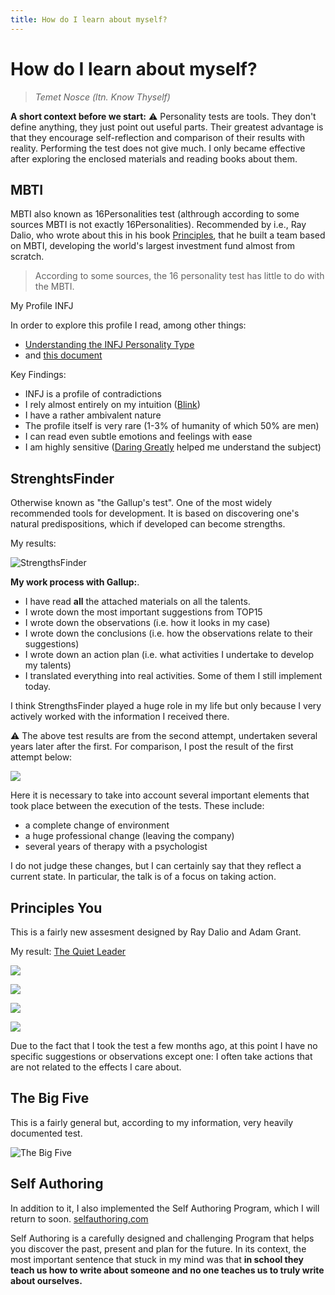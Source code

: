 ```yaml
---
title: How do I learn about myself?
---
```


# How do I learn about myself?

> *Temet Nosce (ltn. Know Thyself)*


**A short context before we start:** 
⚠️ Personality tests are tools. They don't define anything, they just point out useful parts. Their greatest advantage is that they encourage self-reflection and comparison of their results with reality. Performing the test does not give much. I only became effective after exploring the enclosed materials and reading books about them. 

## MBTI

MBTI  also known as 16Personalities test (althrough according to some sources MBTI is not exactly 16Personalities). Recommended by i.e., Ray Dalio, who wrote about this in his book [Principles](../Books/Principles.md), that he built a team based on MBTI, developing the world's largest investment fund almost from scratch.

> According to some sources, the 16 personality test has little to do with the MBTI.

My Profile INFJ

In order to explore this profile I read, among other things:
- [Understanding the INFJ Personality Type](../Books/Understanding%20the%20INFJ%20Personality%20Type.md)
- and [this document](https://idigitalcitizen.files.wordpress.com/2011/02/infj-profile-counselor-protector-pdf2.pdf)

Key Findings: 
- INFJ is a profile of contradictions
- I rely almost entirely on my intuition ([Blink](../Books/Blink.md))
- I have a rather ambivalent nature
- The profile itself is very rare (1-3% of humanity of which 50% are men)
- I can read even subtle emotions and feelings with ease
- I am highly sensitive ([Daring Greatly](../Books/Daring%20Greatly.md) helped me understand the subject)

## StrenghtsFinder

Otherwise known as "the Gallup's test". One of the most widely recommended tools for development. It is based on discovering one's natural predispositions, which if developed can become strengths.

My results:

![StrengthsFinder](https://space.overment.com/m75PbJuix3DuFiQPHBW4/Screen-Shot-2021-08-16-02-59-51.png)

**My work process with Gallup:**.
- I have read **all** the attached materials on all the talents.
- I wrote down the most important suggestions from TOP15
- I wrote down the observations (i.e. how it looks in my case)
- I wrote down the conclusions (i.e. how the observations relate to their suggestions)
- I wrote down an action plan (i.e. what activities I undertake to develop my talents)
- I translated everything into real activities. Some of them I still implement today.

I think StrengthsFinder played a huge role in my life but only because I very actively worked with the information I received there.

⚠️ The above test results are from the second attempt, undertaken several years later after the first. For comparison, I post the result of the first attempt below:


![](https://space.overment.com/Shared-Image-2021-11-09-00-59-54/Shared-Image-2021-11-09-00-59-54.png)

Here it is necessary to take into account several important elements that took place between the execution of the tests. These include:

- a complete change of environment
- a huge professional change (leaving the company)
- several years of therapy with a psychologist

I do not judge these changes, but I can certainly say that they reflect a current state. In particular, the talk is of a focus on taking action.

## Principles You

This is a fairly new assesment designed by Ray Dalio and Adam Grant.

My result: [The Quiet Leader](https://principlesyou.com/archetypes/quietleader)

![](https://cloud.overment.com/Shared-Image-2022-11-07-00-40-19-1667778019/Shared-Image-2022-11-07-00-40-19.png)

![](https://cloud.overment.com/Shared-Image-2022-11-07-00-40-45-1667778045/Shared-Image-2022-11-07-00-40-45.png)

![](https://cloud.overment.com/Shared-Image-2022-11-07-00-41-09-1667778069/Shared-Image-2022-11-07-00-41-09.png)

![](https://cloud.overment.com/Shared-Image-2022-11-07-00-41-36-1667778096/Shared-Image-2022-11-07-00-41-36.png)

Due to the fact that I took the test a few months ago, at this point I have no specific suggestions or observations except one: I often take actions that are not related to the effects I care about.

## The Big Five

This is a fairly general but, according to my information, very heavily documented test.

![The Big Five](https://space.overment.com/k4Yw6TJlr8gfmL1tLCjD/the-big-five.png)


## Self Authoring

In addition to it, I also implemented the Self Authoring Program, which I will return to soon.
[selfauthoring.com](https://www.selfauthoring.com/)

Self Authoring is a carefully designed and challenging Program that helps you discover the past, present and plan for the future. In its context, the most important sentence that stuck in my mind was that **in school they teach us how to write about someone and no one teaches us to truly write about ourselves.**
